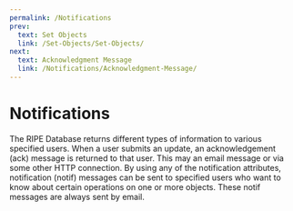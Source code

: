 ```yaml
---
permalink: /Notifications
prev:
  text: Set Objects
  link: /Set-Objects/Set-Objects/
next:
  text: Acknowledgment Message
  link: /Notifications/Acknowledgment-Message/
---
```


# Notifications

The RIPE Database returns different types of information to various specified users. When a user submits an update, an acknowledgement (ack) message is returned to that user. This may an email message or via some other HTTP connection. By using any of the notification attributes, notification (notif) messages can be sent to specified users who want to know about certain operations on one or more objects. These notif messages are always sent by email.
